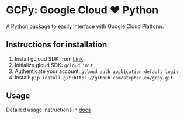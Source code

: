# GCPy: Google Cloud ♥ Python 

A Python package to easily interface with Google Cloud Platform.

## Instructions for installation
1. Install gcloud SDK from [Link](https://cloud.google.com/sdk/docs/install)
2. Initialize gloud SDK: `gcloud init`
3. Authenticate your account: `gcloud auth application-default login`
4. Install: `pip install git+https://github.com/stephenleo/gcpy.git`

## Usage
Detailed usage instructions in [docs](docs/docs.ipynb)
